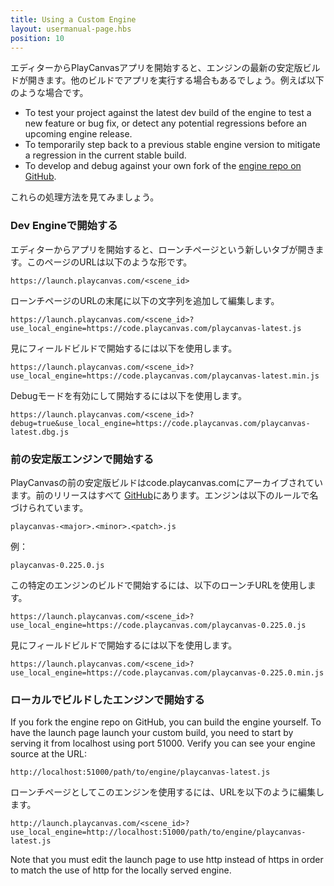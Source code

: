 ```yaml
---
title: Using a Custom Engine
layout: usermanual-page.hbs
position: 10
---
```


エディターからPlayCanvasアプリを開始すると、エンジンの最新の安定版ビルドが開きます。他のビルドでアプリを実行する場合もあるでしょう。例えば以下のような場合です。

* To test your project against the latest dev build of the engine to test a new feature or bug fix, or detect any potential regressions before an upcoming engine release.
* To temporarily step back to a previous stable engine version to mitigate a regression in the current stable build.
* To develop and debug against your own fork of the [engine repo on GitHub][1].

これらの処理方法を見てみましょう。

### Dev Engineで開始する

エディターからアプリを開始すると、ローンチページという新しいタブが開きます。このページのURLは以下のような形です。

    https://launch.playcanvas.com/<scene_id>

ローンチページのURLの末尾に以下の文字列を追加して編集します。

    https://launch.playcanvas.com/<scene_id>?use_local_engine=https://code.playcanvas.com/playcanvas-latest.js

見にフィールドビルドで開始するには以下を使用します。

    https://launch.playcanvas.com/<scene_id>?use_local_engine=https://code.playcanvas.com/playcanvas-latest.min.js

Debugモードを有効にして開始するには以下を使用します。

    https://launch.playcanvas.com/<scene_id>?debug=true&use_local_engine=https://code.playcanvas.com/playcanvas-latest.dbg.js

### 前の安定版エンジンで開始する

PlayCanvasの前の安定版ビルドはcode.playcanvas.comにアーカイブされています。前のリリースはすべて [GitHub][2]にあります。エンジンは以下のルールで名づけられています。

    playcanvas-<major>.<minor>.<patch>.js

例：

    playcanvas-0.225.0.js

この特定のエンジンのビルドで開始するには、以下のローンチURLを使用します。

    https://launch.playcanvas.com/<scene_id>?use_local_engine=https://code.playcanvas.com/playcanvas-0.225.0.js

見にフィールドビルドで開始するには以下を使用します。

    https://launch.playcanvas.com/<scene_id>?use_local_engine=https://code.playcanvas.com/playcanvas-0.225.0.min.js

### ローカルでビルドしたエンジンで開始する

If you fork the engine repo on GitHub, you can build the engine yourself. To have the launch page launch your custom build, you need to start by serving it from localhost using port 51000. Verify you can see your engine source at the URL:

    http://localhost:51000/path/to/engine/playcanvas-latest.js

ローンチページとしてこのエンジンを使用するには、URLを以下のように編集します。

    http://launch.playcanvas.com/<scene_id>?use_local_engine=http://localhost:51000/path/to/engine/playcanvas-latest.js

Note that you must edit the launch page to use http instead of https in order to match the use of http for the locally served engine.

[1]: https://github.com/playcanvas/engine
[2]: https://github.com/playcanvas/engine/releases
